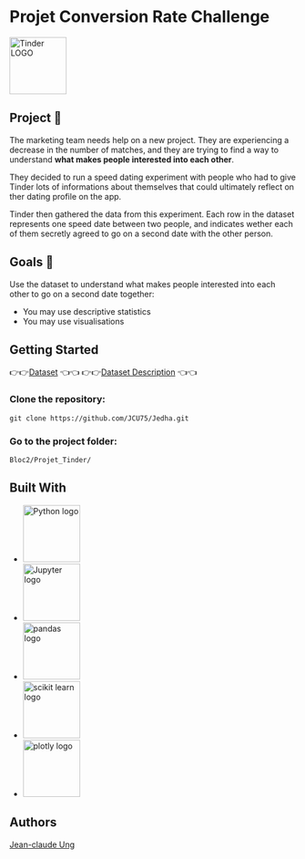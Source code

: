 # Projet Conversion Rate Challenge
<img src="https://upload.wikimedia.org/wikipedia/commons/8/8a/Logo-Tinder.svg" alt="Tinder LOGO" style="height: 100px;" />


## Project 🚧

The marketing team needs help on a new project. They are experiencing a decrease in the number of matches, and they are trying to find a way to understand **what makes people interested into each other**. 

They decided to run a speed dating experiment with people who had to give Tinder lots of informations about themselves that could ultimately reflect on ther dating profile on the app.

Tinder then gathered the data from this experiment. Each row in the dataset represents one speed date between two people, and indicates wether each of them secretly agreed to go on a second date with the other person.

## Goals 🎯

Use the dataset to understand what makes people interested into each other to go on a second date together:
* You may use descriptive statistics
* You may use visualisations

## Getting Started

👉👉<a href="https://full-stack-assets.s3.eu-west-3.amazonaws.com/M03-EDA/Speed+Dating+Data.csv" target="_blank">Dataset</a> 👈👈
👉👉<a href="https://full-stack-assets.s3.eu-west-3.amazonaws.com/M03-EDA/Speed+Dating+Data+Key.doc" target="_blank">Dataset Description</a> 👈👈

### Clone the repository:
```
git clone https://github.com/JCU75/Jedha.git
```
### Go to the project folder:
```
Bloc2/Projet_Tinder/
```

## Built With
  

  - <img src="https://upload.wikimedia.org/wikipedia/commons/c/c3/Python-logo-notext.svg" alt="Python logo" style="height: 100px; "/>

  - <img src="https://upload.wikimedia.org/wikipedia/commons/3/38/Jupyter_logo.svg" alt="Jupyter logo" style="height: 100px; "/>

  - <img src="https://upload.wikimedia.org/wikipedia/commons/e/ed/Pandas_logo.svg" alt="pandas logo" style="height: 100px; "/>

  - <img src="https://upload.wikimedia.org/wikipedia/commons/0/05/Scikit_learn_logo_small.svg" alt="scikit learn logo" style="height: 100px; "/>

  - <img src="https://upload.wikimedia.org/wikipedia/commons/8/8a/Plotly-logo.png" alt="plotly logo" style="height: 100px; "/>


## Authors

[Jean-claude Ung](https://github.com/JCU75)